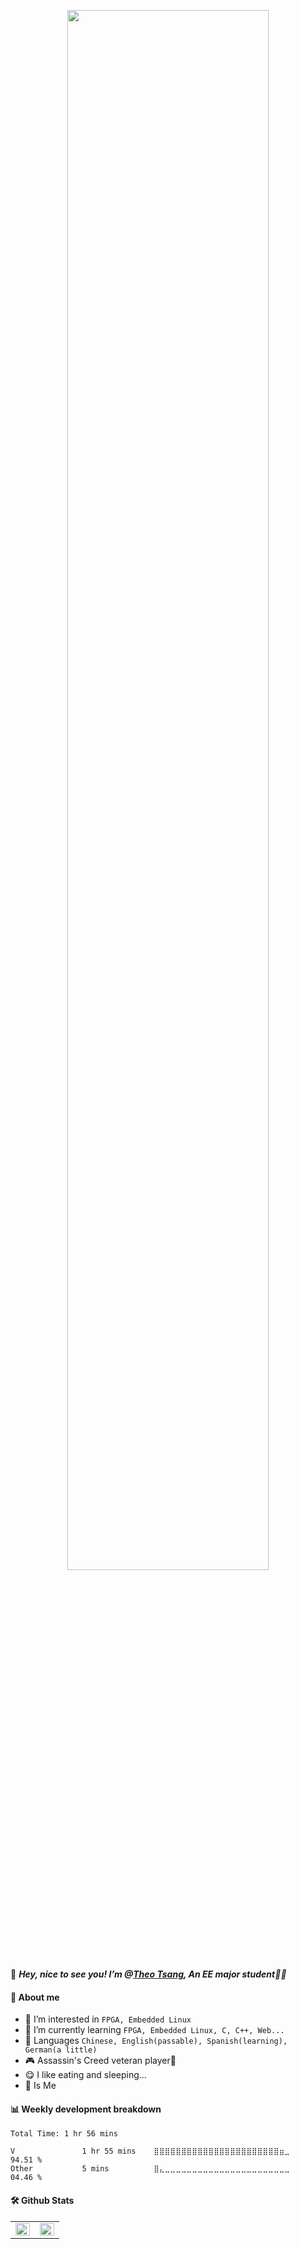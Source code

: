<p align="center"><a href="https://theotsang.xyz/"><img width="80%" src="https://theotsang.xyz/img_data/github_hello.png" /></a></p>

👋 <em><b>Hey, nice to see you! I’m @[Theo Tsang](https://theotsang.xyz/), An EE major student</b>👨‍🎓 </em>

#### **🧙‍ About me**
- 👀 I’m interested in `FPGA, Embedded Linux`
- 🌱 I’m currently learning `FPGA, Embedded Linux, C, C++, Web...`
- 📜 Languages `Chinese, English(passable), Spanish(learning), German(a little)`
- 🎮 Assassin's Creed veteran player🥇
- 😋 I like eating and sleeping...
- 🤡 Is Me 


#### **📊 Weekly development breakdown**
<!--START_SECTION:waka-->

```text
Total Time: 1 hr 56 mins

V               1 hr 55 mins    ⣿⣿⣿⣿⣿⣿⣿⣿⣿⣿⣿⣿⣿⣿⣿⣿⣿⣿⣿⣿⣿⣿⣿⣶⣀   94.51 %
Other           5 mins          ⣿⣄⣀⣀⣀⣀⣀⣀⣀⣀⣀⣀⣀⣀⣀⣀⣀⣀⣀⣀⣀⣀⣀⣀⣀   04.46 %
```

<!--END_SECTION:waka-->


#### **🛠 Github Stats**
<table><tr><td valign="top" width="50%">
  
<img src="https://github-readme-stats.vercel.app/api?username=Theo-Tsang&show_icons=true&count_private=true&hide_border=true&line_height=40" align="left" style="width: 100%" />
  
</td><td valign="top" width="50%">
<div align="center">
  
<img src="https://rishavanand.github.io/static/images/greetings.gif" align="center" style="width: 100%" />
  
</div>  
</td></tr></table>  

<!---
Theo-Tsang/Theo-Tsang is a ✨ special ✨ repository because its `README.md` (this file) appears on your GitHub profile.
You can click the Preview link to take a look at your changes.
--->
